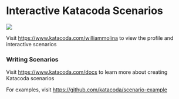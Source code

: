 # Interactive Katacoda Scenarios

[![](http://shields.katacoda.com/katacoda/williammolina/count.svg)](https://www.katacoda.com/williammolina "Get your profile on Katacoda.com")

Visit https://www.katacoda.com/williammolina to view the profile and interactive scenarios

### Writing Scenarios
Visit https://www.katacoda.com/docs to learn more about creating Katacoda scenarios

For examples, visit https://github.com/katacoda/scenario-example
